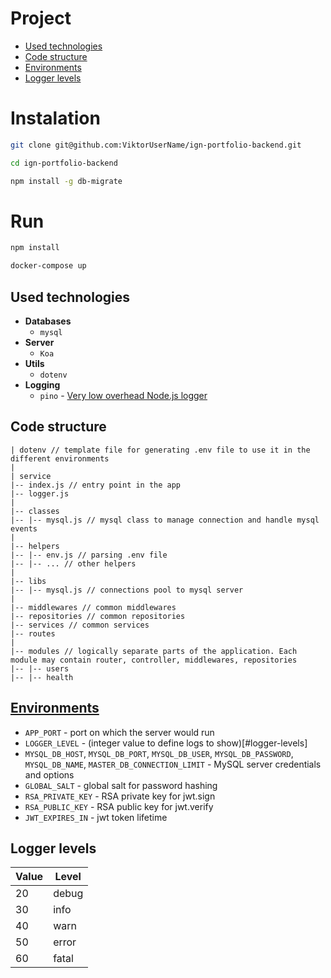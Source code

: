 # Project

- [Used technologies](#used-technologies)
- [Code structure](#code-structure)
- [Environments](#environments)
- [Logger levels](#logger-levels)

# Instalation

```bash
git clone git@github.com:ViktorUserName/ign-portfolio-backend.git

cd ign-portfolio-backend

npm install -g db-migrate

```


# Run

```bash
npm install

docker-compose up
```

## Used technologies

- **Databases**
  - `mysql`
- **Server**
  - `Koa`
- **Utils**
  - `dotenv`
- **Logging**
  - `pino` - [Very low overhead Node.js logger](https://github.com/pinojs/pino)

## Code structure

```
| dotenv // template file for generating .env file to use it in the different environments
|
| service
|-- index.js // entry point in the app
|-- logger.js
|
|-- classes
|-- |-- mysql.js // mysql class to manage connection and handle mysql events
|
|-- helpers
|-- |-- env.js // parsing .env file
|-- |-- ... // other helpers
|
|-- libs
|-- |-- mysql.js // connections pool to mysql server
|
|-- middlewares // common middlewares
|-- repositories // common repositories
|-- services // common services
|-- routes
|
|-- modules // logically separate parts of the application. Each module may contain router, controller, middlewares, repositories
|-- |-- users
|-- |-- health
```

## [Environments](dotenv)

- `APP_PORT` - port on which the server would run
- `LOGGER_LEVEL` - (integer value to define logs to show)[#logger-levels]
- `MYSQL_DB_HOST`, `MYSQL_DB_PORT`, `MYSQL_DB_USER`, `MYSQL_DB_PASSWORD`, `MYSQL_DB_NAME`, `MASTER_DB_CONNECTION_LIMIT` - MySQL server credentials and options
- `GLOBAL_SALT` - global salt for password hashing
- `RSA_PRIVATE_KEY` - RSA private key for jwt.sign
- `RSA_PUBLIC_KEY` - RSA public key for jwt.verify
- `JWT_EXPIRES_IN` - jwt token lifetime

## Logger levels

| Value | Level |
| ----- | ----- |
| 20    | debug |
| 30    | info  |
| 40    | warn  |
| 50    | error |
| 60    | fatal |
